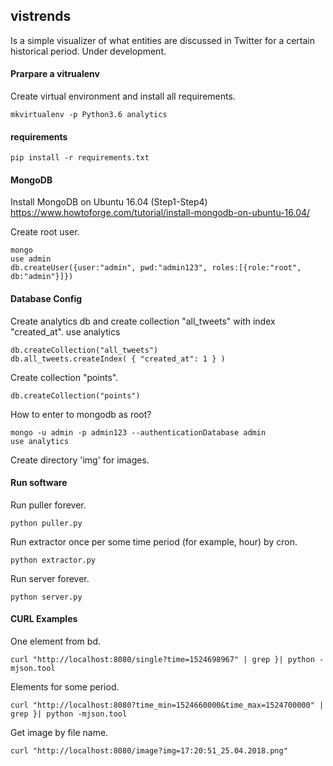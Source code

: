 ## vistrends
Is a simple visualizer of what entities are discussed in Twitter for a certain historical period. Under development.

#### Prarpare a vitrualenv
Create virtual environment and install all requirements.
```
mkvirtualenv -p Python3.6 analytics
```

#### requirements

```
pip install -r requirements.txt
```
#### MongoDB 
Install MongoDB on Ubuntu 16.04 (Step1-Step4)
https://www.howtoforge.com/tutorial/install-mongodb-on-ubuntu-16.04/

Create root user.
```
mongo
use admin
db.createUser({user:"admin", pwd:"admin123", roles:[{role:"root", db:"admin"}]})
```

#### Database Config

Create analytics db and create collection "all_tweets" with index "created_at".
use analytics
```
db.createCollection("all_tweets")
db.all_tweets.createIndex( { "created_at": 1 } )
```

Create collection "points".
```
db.createCollection("points")
```

How to enter to mongodb as root?
```
mongo -u admin -p admin123 --authenticationDatabase admin
use analytics
```
Create directory 'img' for images.

#### Run software

Run puller forever.
```
python puller.py
```

Run extractor once per some time period (for example, hour) by cron.
```
python extractor.py
```

Run server forever.
```
python server.py
```

#### CURL Examples

One element from bd.
```
curl "http://localhost:8080/single?time=1524698967" | grep }| python -mjson.tool
```
Elements for some period.
```
curl "http://localhost:8080?time_min=1524660000&time_max=1524700000" | grep }| python -mjson.tool
```

Get image by file name.
```
curl "http://localhost:8080/image?img=17:20:51_25.04.2018.png"
```
